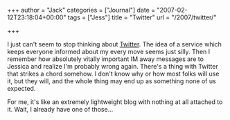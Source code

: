 +++
author = "Jack"
categories = ["Journal"]
date = "2007-02-12T23:18:04+00:00"
tags = ["Jess"]
title = "Twitter"
url = "/2007/twitter/"

+++

I just can't seem to stop thinking about [Twitter][1]. The idea of a service which keeps everyone informed about my every move seems just silly. Then I remember how absolutely vitally important IM away messages are to Jessica and realize I'm probably wrong again. There's a thing with Twitter that strikes a chord somehow. I don't know why or how most folks will use it, but they will, and the whole thing may end up as something none of us expected.

For me, it's like an extremely lightweight blog with nothing at all attached to it. Wait, I already have one of those&#8230;

 [1]: http://twitter.com/